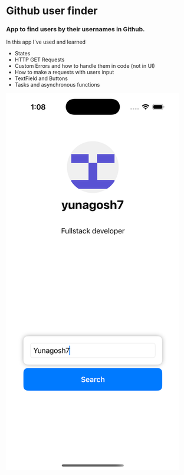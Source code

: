 # Github user finder
### App to find users by their usernames in Github.

In this app I've used and learned

- States
- HTTP GET Requests 
- Custom Errors and how to handle them in code (not in UI)
- How to make a requests with users input
- TextField and Buttons
- Tasks and asynchronous functions

<img style="max-width: 400px:" src="./app-image.png">
